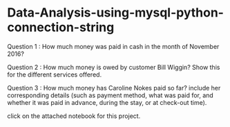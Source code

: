 # Data-Analysis-using-mysql-python-connection-string

Question 1 : How much money was paid in cash in the month of November 2016?

Question 2 : How much money is owed by customer Bill Wiggin? Show this for the different services offered.

Question 3 : How much money has Caroline Nokes paid so far? include her corresponding details (such as payment method, what was paid for, and whether it was paid in advance, during the stay, or at check-out time).

click on the attached notebook for this project.
